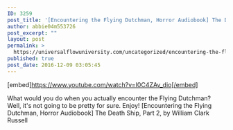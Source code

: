 ```yaml
---
ID: 3259
post_title: '[Encountering the Flying Dutchman, Horror Audiobook] The Death Ship, Part 2'
author: abbie04m553726
post_excerpt: ""
layout: post
permalink: >
  https://universalflowuniversity.com/uncategorized/encountering-the-flying-dutchman-horror-audiobook-the-death-ship-part-2/
published: true
post_date: 2016-12-09 03:05:45
---
```

[embed]https://www.youtube.com/watch?v=I0C4ZAv_dio[/embed]<br>
<p>What would you do when you actually encounter the Flying Dutchman? Well, it's not going to be pretty for sure. Enjoy!
[Encountering the Flying Dutchman, Horror Audiobook] The Death Ship, Part 2, by William Clark Russell</p>